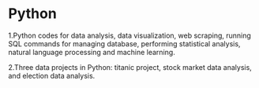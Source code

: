 # Python
1.Python codes for data analysis, data visualization, web scraping, running SQL commands for managing database, performing
statistical analysis, natural language processing and machine learning. 


2.Three data projects in Python: titanic project, stock market data analysis, and election data analysis. 

